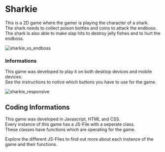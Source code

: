 # Sharkie
This is a 2D game where the gamer is playing the character of a shark.<br>
The shark needs to collect poison bottles and coins to attack the endboss.<br>
The shark is also able to make slap hits to destroy jelly fishes and to hurt the endboss.


![sharkie_vs_endboss](https://github.com/user-attachments/assets/e89cfb7e-f2f8-461e-a7a2-01ba2e1894e7)

### Informations
This game was developed to play it on both desktop devices and mobile devices. <br>
See the instructions to notice which buttons you have to use for the game.

![sharkie_responsive](https://github.com/user-attachments/assets/f7240b90-1285-4883-b82b-28da956dd489)

## Coding Informations

This game was developed in Javascript, HTML and CSS.<br>
Every instance of this game has a JS-File with a seperate class. <br>
These classes have functions which are operating for the game.


Explore the different JS-Files to find out more about each instance of the game and their functions.


